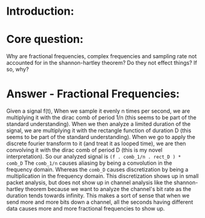 # Introduction:

# Core question:
Why are fractional frequencies, complex frequencies and sampling rate not accounted for in the shannon-hartley theorem?
Do they not effect things? If so, why?

# Answer - Fractional Frequencies:
Given a signal f(t),
When we sample it evenly n times per second, 
we are multiplying it with the dirac comb of period 1/n
(this seems to be part of the standard understanding).
When we then analyze a limited duration of the signal,
we are multiplying it with the rectangle function of duration D
(this seems to be part of the standard understanding).
When we go to apply the discrete fourier transform to it (and treat it as looped time),
we are then convolving it with the dirac comb of period D
(this is my novel interpretation).
So our analyzed signal is ```(f . comb_1/n . rect_D ) * comb_D```
The ```comb_1/n``` causes aliasing by being a convolution in the frequency domain.
Whereas the ```comb_D``` causes discretization by being a multiplication in the frequency domain.
This discretization shows up in small packet analysis, 
but does not show up in channel analysis like the shannon-hartley theorem
because we want to analyze the channel's bit rate as the duration tends towards infinity.
This makes a sort of sense that when we send more and more bits down a channel,
all the seconds having different data causes more and more fractional frequencies to show up.
